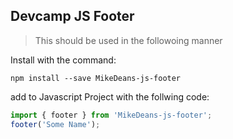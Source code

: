 ## Devcamp JS Footer

> This should be used in the followoing manner

Install with the command:
```
npm install --save MikeDeans-js-footer
````

add to Javascript Project with the follwing code:
```javascript
import { footer } from 'MikeDeans-js-footer';
footer('Some Name');
```